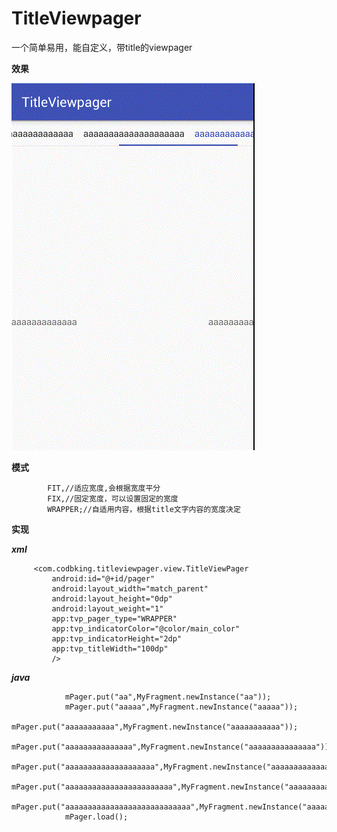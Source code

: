 # TitleViewpager
一个简单易用，能自定义，带title的viewpager


**效果**

![WRAPPER模式](my1.gif)

**模式**

            FIT,//适应宽度,会根据宽度平分
            FIX,//固定宽度，可以设置固定的宽度
            WRAPPER;//自适用内容，根据title文字内容的宽度决定


 **实现**

 ***xml***

         <com.codbking.titleviewpager.view.TitleViewPager
             android:id="@+id/pager"
             android:layout_width="match_parent"
             android:layout_height="0dp"
             android:layout_weight="1"
             app:tvp_pager_type="WRAPPER"
             app:tvp_indicatorColor="@color/main_color"
             app:tvp_indicatorHeight="2dp"
             app:tvp_titleWidth="100dp"
             />


 ***java***


                mPager.put("aa",MyFragment.newInstance("aa"));
                mPager.put("aaaaa",MyFragment.newInstance("aaaaa"));
                mPager.put("aaaaaaaaaaa",MyFragment.newInstance("aaaaaaaaaaa"));
                mPager.put("aaaaaaaaaaaaaaa",MyFragment.newInstance("aaaaaaaaaaaaaaa"));
                mPager.put("aaaaaaaaaaaaaaaaaaaa",MyFragment.newInstance("aaaaaaaaaaaaaaaaaaaa"));
                mPager.put("aaaaaaaaaaaaaaaaaaaaaaaa",MyFragment.newInstance("aaaaaaaaaaaaaaaaaaaaaaaa"));
                mPager.put("aaaaaaaaaaaaaaaaaaaaaaaaaaaa",MyFragment.newInstance("aaaaaaaaaaaaaaaaaaaaaaaaaaaa"));
                mPager.load();


